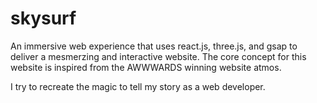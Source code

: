 # skysurf
An immersive web experience that uses react.js, three.js, and gsap to deliver a mesmerzing and interactive website.
The core concept for this website is inspired from the AWWWARDS winning website atmos.

I try to recreate the magic to tell my story as a web developer.
